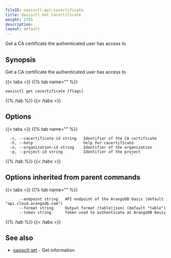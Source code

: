 ```yaml
---
fileID: oasisctl-get-cacertificate
title: Oasisctl Get Cacertificate
weight: 2785
description: 
layout: default
---
```

Get a CA certificate the authenticated user has access to

## Synopsis

Get a CA certificate the authenticated user has access to

{{< tabs >}}
{{% tab name="" %}}
```
oasisctl get cacertificate [flags]
```
{{% /tab %}}
{{< /tabs >}}

## Options

{{< tabs >}}
{{% tab name="" %}}
```
  -c, --cacertificate-id string   Identifier of the CA certificate
  -h, --help                      help for cacertificate
  -o, --organization-id string    Identifier of the organization
  -p, --project-id string         Identifier of the project
```
{{% /tab %}}
{{< /tabs >}}

## Options inherited from parent commands

{{< tabs >}}
{{% tab name="" %}}
```
      --endpoint string   API endpoint of the ArangoDB Oasis (default "api.cloud.arangodb.com")
      --format string     Output format (table|json) (default "table")
      --token string      Token used to authenticate at ArangoDB Oasis
```
{{% /tab %}}
{{< /tabs >}}

## See also

* [oasisctl get]()	 - Get information


